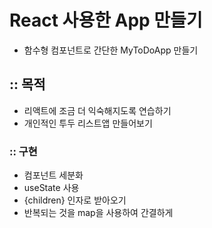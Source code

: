 # React 사용한 App 만들기

- 함수형 컴포넌트로 간단한 MyToDoApp 만들기

## :: 목적

- 리액트에 조금 더 익숙해지도록 연습하기
- 개인적인 투두 리스트앱 만들어보기

### :: 구현

- 컴포넌트 세분화
- useState 사용
- {children} 인자로 받아오기
- 반복되는 것을 map을 사용하여 간결하게
